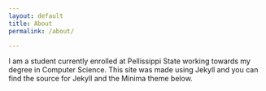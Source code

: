 ```yaml
---
layout: default
title: About
permalink: /about/

---
```


I am a student currently enrolled at Pellissippi State working towards my degree in Computer Science.
This site was made using Jekyll and you can find the source for Jekyll and the Minima theme below.
